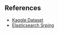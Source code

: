

## References

- [Kaggle Dataset](https://www.kaggle.com/datasets/jrobischon/wikipedia-movie-plots)
- [Elasticsearch Srping](https://docs.spring.io/spring-data/elasticsearch/reference/elasticsearch/clients.html)